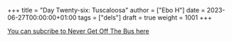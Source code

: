 +++
title = "Day Twenty-six: Tuscaloosa"
author = ["Ebo H"]
date = 2023-06-27T00:00:00+01:00
tags = ["dels"]
draft = true
weight = 1001
+++

[You can subcribe to Never Get Off The Bus here](https://never-get-off-the-bus.ghost.io/#/portal/)
